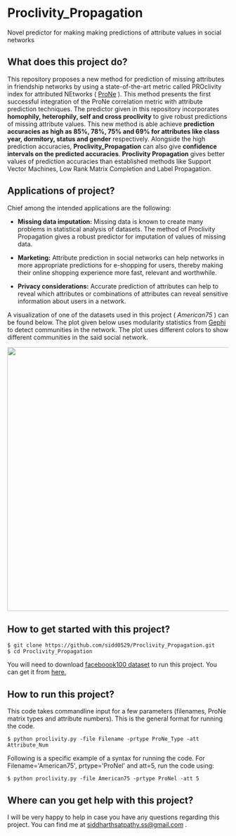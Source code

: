 # Proclivity_Propagation
Novel predictor for making making predictions of attribute values in social networks

## What does this project do?
This repository proposes a new method for prediction of missing attributes in friendship networks by using a state-of-the-art metric called PROclivity index for attributed NEtworks ( [ProNe](https://link.springer.com/chapter/10.1007%2F978-3-319-57454-7_18) ).  This method presents the first successful integration of the ProNe correlation metric with attribute prediction techniques. The predictor given in this repository incorporates **homophily, heterophily, self and cross proclivity** to give robust predictions of missing attribute values. This new method is able achieve **prediction accuracies as high as 85%, 78%, 75% and 69% for attributes like class year, dormitory, status and gender** respectively. Alongside the high prediction accuracies, **Proclivity_Propagation** can also give **confidence intervals on the predicted accuracies**. **Proclivity Propagation** gives better values of prediction accuracies than established methods like Support Vector Machines, Low Rank Matrix Completion and Label Propagation.

## Applications of project?
Chief among the intended applications are the following:

* **Missing data imputation:** Missing data is known to create many problems in statistical analysis of datasets. The method of Proclivity Propagation gives a robust predictor for imputation of values of missing data.

* **Marketing:** Attribute prediction in social networks can help networks in more appropriate predictions for e-shopping for users, thereby making their online shopping experience more fast, relevant and worthwhile. 

* **Privacy considerations:** Accurate prediction of attributes can help to reveal which attributes or combinations of attributes can reveal sensitive information about users in a network. 


A visualization of one of the datasets used in this project ( *American75* ) can be found below. The plot given below uses modularity statistics from [Gephi](https://gephi.org/) to detect communities in the network. The plot uses different colors to show different communities in the said social network.

<img src="https://user-images.githubusercontent.com/26308648/51215393-cd783100-18ee-11e9-88db-b58df3719fbd.png" width="600">


## How to get started with this project?
```
$ git clone https://github.com/sidd0529/Proclivity_Propagation.git
$ cd Proclivity_Propagation
```

You will need to download [faceboook100 dataset](https://www.sciencedirect.com/science/article/pii/S0378437111009186) to run this project. You can get it from [here.](https://drive.google.com/drive/folders/1wPF1eSdj-44O3snk03N4w1yk8TCi09Mc?usp=sharing)


## How to run this project?
This code takes commandline input for a few parameters (filenames, ProNe matrix types and attribute numbers). This is the general format for running the code.
```
$ python proclivity.py -file Filename -prtype ProNe_Type -att Attribute_Num
```

Following is a specific example of a syntax for running the code. For Filename='American75', prtype='ProNel' and att=5, run the code using:
```
$ python proclivity.py -file American75 -prtype ProNel -att 5
```



## Where can you get help with this project?
I will be very happy to help in case you have any questions regarding this project. You can find me at siddharthsatpathy.ss@gmail.com .

